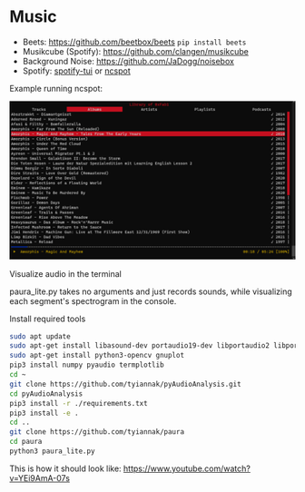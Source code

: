 # Music

- Beets: <https://github.com/beetbox/beets> `pip install beets`
- Musikcube (Spotify): <https://github.com/clangen/musikcube>
- Background Noise: <https://github.com/JaDogg/noisebox>
- Spotify: [spotify-tui](https://github.com/Rigellute/spotify-tui) or [ncspot](https://github.com/hrkfdn/ncspot)

Example running ncspot:

![ncspot](_ncspot.png)

Visualize audio in the terminal

paura_lite.py takes no arguments and just records sounds, while visualizing each segment's spectrogram in the console.

Install required tools

``` sh
sudo apt update
sudo apt-get install libasound-dev portaudio19-dev libportaudio2 libportaudiocpp0
sudo apt-get install python3-opencv gnuplot
pip3 install numpy pyaudio termplotlib
cd ~
git clone https://github.com/tyiannak/pyAudioAnalysis.git
cd pyAudioAnalysis
pip3 install -r ./requirements.txt
pip3 install -e .
cd ..
git clone https://github.com/tyiannak/paura
cd paura
python3 paura_lite.py
```

This is how it should look like: <https://www.youtube.com/watch?v=YEi9AmA-07s>